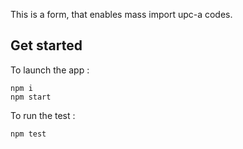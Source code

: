This is a form, that enables mass import upc-a codes. 

## Get started

To launch the app :
```
npm i
npm start
```

To run the test :
```
npm test
```